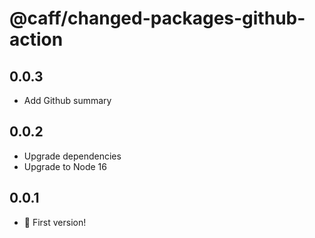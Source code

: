 # @caff/changed-packages-github-action

## 0.0.3

- Add Github summary

## 0.0.2

- Upgrade dependencies
- Upgrade to Node 16

## 0.0.1

- :tada: First version!
